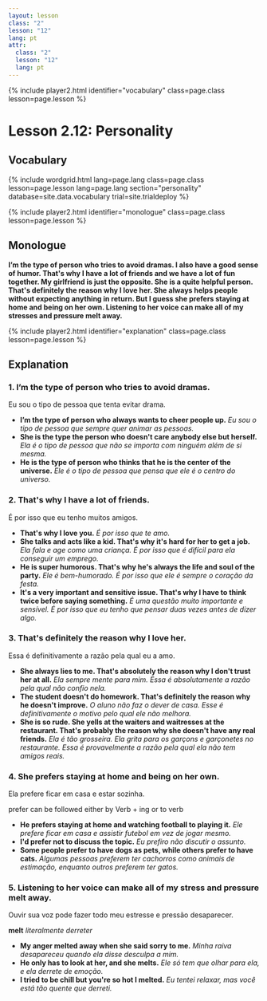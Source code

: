 ```yaml
---
layout: lesson
class: "2"
lesson: "12"	
lang: pt
attr:
  class: "2"
  lesson: "12"
  lang: pt
---
```



{% include player2.html identifier="vocabulary" class=page.class lesson=page.lesson %}
# Lesson 2.12: Personality



## Vocabulary

{% include wordgrid.html lang=page.lang
    class=page.class 
    lesson=page.lesson 
	lang=page.lang
    section="personality"
    database=site.data.vocabulary 
    trial=site.trialdeploy %}



{% include player2.html identifier="monologue" class=page.class lesson=page.lesson %}
## Monologue

**I’m the type of person who tries to avoid dramas. I also have a good sense of humor. That's why I have a lot of friends and we have a lot of fun together. My girlfriend is just the opposite. She is a quite helpful person. That's definitely the reason why I love her. She always helps people without expecting anything in return. But I guess she prefers staying at home and being on her own. Listening to her voice can make all of my stresses and pressure melt away.** 
 
{% include player2.html identifier="explanation" class=page.class lesson=page.lesson %}
## Explanation


### 1. I’m the type of person who tries to avoid dramas. 

Eu sou o tipo de pessoa que tenta evitar drama.
- **I’m the type of person who always wants to cheer people up.** *Eu sou o tipo de pessoa que sempre quer animar as pessoas.*
- **She is the type the person who doesn't care anybody else but herself.** *Ela é o tipo de pessoa que não se importa com ninguém além de si mesma.*
- **He is the type of person who thinks that he is the center of the universe.** *Ele é o tipo de pessoa que pensa que ele é o centro do universo.* 


### 2. That's why I have a lot of friends.
É por isso que eu tenho muitos amigos.
- **That's why I love you.** *É por isso que te amo.*
- **She talks and acts like a kid. That's why it's hard for her to get a job.** *Ela fala e age como uma criança. É por isso que é difícil para ela conseguir um emprego.*
- **He is super humorous. That's why he's always the life and soul of the party.** *Ele é bem-humorado. É por isso que ele é sempre o coração da festa.*
- **It's a very important and sensitive issue. That's why I have to think twice before saying something.** *É uma questão muito importante e sensível. É por isso que eu tenho que pensar duas vezes antes de dizer algo.*


### 3. That's definitely the reason why I love her. 

Essa é definitivamente a razão pela qual eu a amo.

- **She always lies to me. That's absolutely the reason why I don't trust her at all.** *Ela sempre mente para mim. Essa é absolutamente a razão pela qual não confio nela.*
- **The student doesn't do homework. That's definitely the reason why he doesn't improve.** *O aluno não faz o dever de casa. Esse é definitivamente o motivo pelo qual ele não melhora.*
- **She is so rude. She yells at the waiters and waitresses at the restaurant. That's probably the reason why she doesn't have any real friends.** *Ela é tão grosseira. Ela grita para os garçons e garçonetes no restaurante. Essa é provavelmente a razão pela qual ela não tem amigos reais.*


### 4. She prefers staying at home and being on her own.

Ela prefere ficar em casa e estar sozinha.

prefer can be followed either by Verb + ing or to verb
- **He prefers staying at home and watching football to playing it.** *Ele prefere ficar em casa e assistir futebol em vez de jogar mesmo.*
- **I'd prefer not to discuss the topic.** *Eu prefiro não discutir o assunto.*
- **Some people prefer to have dogs as pets, while others prefer to have cats.** *Algumas pessoas preferem ter cachorros como animais de estimação, enquanto outros preferem ter gatos.* 


### 5. Listening to her voice can make all of my stress and pressure melt away. 

Ouvir sua voz pode fazer todo meu estresse e pressão desaparecer.

**melt** *literalmente derreter*
- **My anger melted away when she said sorry to me.** *Minha raiva desapareceu quando ela disse desculpa a mim.*
- **He only has to look at her, and she melts.** *Ele só tem que olhar para ela, e ela derrete de emoção.*
- **I tried to be chill but you're so hot I melted.** *Eu tentei relaxar, mas você está tão quente que derreti.* 




